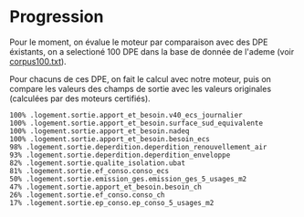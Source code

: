 # Progression

Pour le moment, on évalue le moteur par comparaison avec des DPE éxistants, on a selectioné 100 DPE dans la base de donnée de l'ademe (voir [corpus100.txt](./corpus100.txt)).

Pour chacuns de ces DPE, on fait le calcul avec notre moteur, puis on compare les valeurs des champs de sortie avec les valeurs originales (calculées par des moteurs certifiés).

```
100% .logement.sortie.apport_et_besoin.v40_ecs_journalier
100% .logement.sortie.apport_et_besoin.surface_sud_equivalente
100% .logement.sortie.apport_et_besoin.nadeq
100% .logement.sortie.apport_et_besoin.besoin_ecs
98% .logement.sortie.deperdition.deperdition_renouvellement_air
93% .logement.sortie.deperdition.deperdition_enveloppe
82% .logement.sortie.qualite_isolation.ubat
81% .logement.sortie.ef_conso.conso_ecs
50% .logement.sortie.emission_ges.emission_ges_5_usages_m2
47% .logement.sortie.apport_et_besoin.besoin_ch
26% .logement.sortie.ef_conso.conso_ch
17% .logement.sortie.ep_conso.ep_conso_5_usages_m2
```
